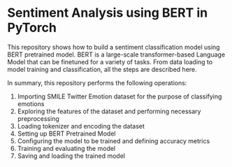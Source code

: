 # Sentiment Analysis using BERT in PyTorch

This repository shows how to build a sentiment classification model using BERT pretrained model. BERT is a large-scale transformer-based Language Model that can be finetuned for a variety of tasks. From data loading to model training and classification, all the steps are described here.

In summary, this repository performs the following operations:
1. Importing SMILE Twitter Emotion dataset for the purpose of classifying emotions
2. Exploring the features of the dataset and performing necessary preprocessing
3. Loading tokenizer and encoding the dataset
4. Setting up BERT Pretrained Model
5. Configuring the model to be trained and defining accuracy metrics
6. Training and evaluating the model
7. Saving and loading the trained model
